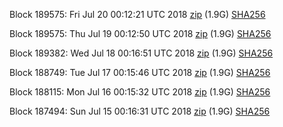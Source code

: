 Block 189575: Fri Jul 20 00:12:21 UTC 2018 [zip](https://dash-bootstrap.ams3.digitaloceanspaces.com/testnet/2018-07-20/bootstrap.dat.zip) (1.9G) [SHA256](https://dash-bootstrap.ams3.digitaloceanspaces.com/testnet/2018-07-20/sha256.txt)

Block 189575: Thu Jul 19 00:12:50 UTC 2018 [zip](https://dash-bootstrap.ams3.digitaloceanspaces.com/testnet/2018-07-19/bootstrap.dat.zip) (1.9G) [SHA256](https://dash-bootstrap.ams3.digitaloceanspaces.com/testnet/2018-07-19/sha256.txt)

Block 189382: Wed Jul 18 00:16:51 UTC 2018 [zip](https://dash-bootstrap.ams3.digitaloceanspaces.com/testnet/2018-07-18/bootstrap.dat.zip) (1.9G) [SHA256](https://dash-bootstrap.ams3.digitaloceanspaces.com/testnet/2018-07-18/sha256.txt)

Block 188749: Tue Jul 17 00:15:46 UTC 2018 [zip](https://dash-bootstrap.ams3.digitaloceanspaces.com/testnet/2018-07-17/bootstrap.dat.zip) (1.9G) [SHA256](https://dash-bootstrap.ams3.digitaloceanspaces.com/testnet/2018-07-17/sha256.txt)

Block 188115: Mon Jul 16 00:15:32 UTC 2018 [zip](https://dash-bootstrap.ams3.digitaloceanspaces.com/testnet/2018-07-16/bootstrap.dat.zip) (1.9G) [SHA256](https://dash-bootstrap.ams3.digitaloceanspaces.com/testnet/2018-07-16/sha256.txt)

Block 187494: Sun Jul 15 00:16:31 UTC 2018 [zip](https://dash-bootstrap.ams3.digitaloceanspaces.com/testnet/2018-07-15/bootstrap.dat.zip) (1.9G) [SHA256](https://dash-bootstrap.ams3.digitaloceanspaces.com/testnet/2018-07-15/sha256.txt)
